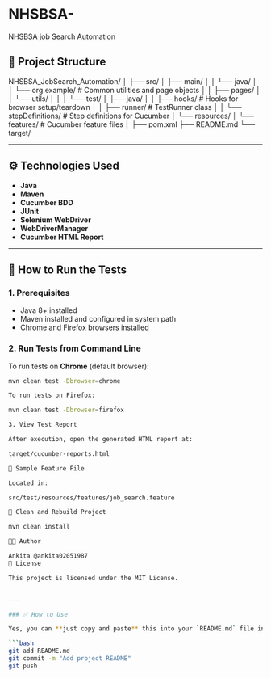 # NHSBSA-
NHSBSA job Search Automation
## 📁 Project Structure

NHSBSA_JobSearch_Automation/
│
├── src/
│ ├── main/
│ │ └── java/
│ │ └── org.example/ # Common utilities and page objects
│ │ ├── pages/
│ │ └── utils/
│ │
│ └── test/
│ ├── java/
│ │ ├── hooks/ # Hooks for browser setup/teardown
│ │ ├── runner/ # TestRunner class
│ │ └── stepDefinitions/ # Step definitions for Cucumber
│ └── resources/
│ └── features/ # Cucumber feature files
│
├── pom.xml
├── README.md
└── target/


---

## ⚙️ Technologies Used

- **Java**
- **Maven**
- **Cucumber BDD**
- **JUnit**
- **Selenium WebDriver**
- **WebDriverManager**
- **Cucumber HTML Report**

---

## 🚀 How to Run the Tests

### 1. Prerequisites

- Java 8+ installed
- Maven installed and configured in system path
- Chrome and Firefox browsers installed

### 2. Run Tests from Command Line

To run tests on **Chrome** (default browser):

```bash
mvn clean test -Dbrowser=chrome

To run tests on Firefox:

mvn clean test -Dbrowser=firefox

3. View Test Report

After execution, open the generated HTML report at:

target/cucumber-reports.html

🧪 Sample Feature File

Located in:

src/test/resources/features/job_search.feature

🧹 Clean and Rebuild Project

mvn clean install

👩‍💻 Author

Ankita @ankita02051987
📄 License

This project is licensed under the MIT License.


---

### ✅ How to Use

Yes, you can **just copy and paste** this into your `README.md` file in the root of the project (you already have one). After that, commit and push it:

```bash
git add README.md
git commit -m "Add project README"
git push